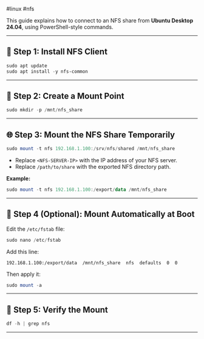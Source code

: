 #linux #nfs 


This guide explains how to connect to an NFS share from **Ubuntu Desktop 24.04**, using PowerShell-style commands.

---

## 🧰 Step 1: Install NFS Client

```powershell
sudo apt update
sudo apt install -y nfs-common
```

---

## 📂 Step 2: Create a Mount Point

```powershell
sudo mkdir -p /mnt/nfs_share
```

---

## 🌐 Step 3: Mount the NFS Share Temporarily

```powershell
sudo mount -t nfs 192.168.1.100:/srv/nfs/shared /mnt/nfs_share
```

- Replace `<NFS-SERVER-IP>` with the IP address of your NFS server.
- Replace `/path/to/share` with the exported NFS directory path.

**Example:**

```powershell
sudo mount -t nfs 192.168.1.100:/export/data /mnt/nfs_share
```

---

## 🔄 Step 4 (Optional): Mount Automatically at Boot

Edit the `/etc/fstab` file:

```powershell
sudo nano /etc/fstab
```

Add this line:

```
192.168.1.100:/export/data  /mnt/nfs_share  nfs  defaults  0  0
```

Then apply it:

```powershell
sudo mount -a
```

---

## 🧪 Step 5: Verify the Mount

```powershell
df -h | grep nfs
```

---

